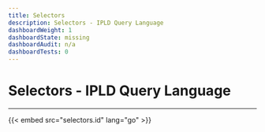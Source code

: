 ```yaml
---
title: Selectors
description: Selectors - IPLD Query Language
dashboardWeight: 1
dashboardState: missing
dashboardAudit: n/a
dashboardTests: 0
---
```


# Selectors - IPLD Query Language
---

{{< embed src="selectors.id" lang="go" >}}
